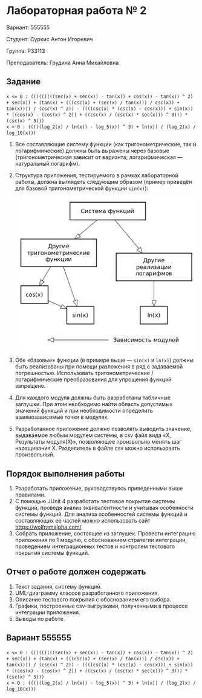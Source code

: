 # Лабораторная работа № 2
                              
Вариант: 555555

Студент: Суркис Антон Игоревич

Группа: P33113

Преподаватель: Грудина Анна Михайловна

## Задание
```
x <= 0 : (((((((((sec(x) + sec(x)) - tan(x)) + cos(x)) - tan(x)) ^ 2) + sec(x)) + (tan(x) + (((csc(x) + (sec(x) / tan(x))) / csc(x)) + tan(x)))) / (csc(x) ^ 2)) - ((((csc(x) * (csc(x) - cos(x))) + sin(x)) * ((cos(x) - (cos(x) ^ 2)) + ((csc(x) / (csc(x) * sec(x))) ^ 3))) * (csc(x) ^ 3)))
x > 0 : (((((log_2(x) / ln(x)) - log_5(x)) ^ 3) + ln(x)) / (log_2(x) / log_10(x)))
```
1. Все составляющие систему функции (как тригонометрические,
   так и логарифмические) должны быть выражены через базовые
   (тригонометрическая зависит от варианта; логарифмическая &mdash;
   натуральный логарифм).
1. Структура приложения, тестируемого в рамках лабораторной работы,
   должна выглядеть следующим образом (пример приведён для базовой
   тригонометрической функции `sin(x)`):
   
   ![](report/lab2.png)
1. Обе &laquo;базовые&raquo; функции (в примере выше &mdash;
   `sin(x)` и `ln(x)`) должны быть реализованы при помощи разложения в
   ряд с задаваемой погрешностью. Использовать тригонометрические /
   логарифмические преобразования для упрощения функций запрещено.
1. Для каждого модуля должны быть разработаны табличные заглушки.
   При этом необходимо найти область допустимых значений функций
   и при необходимости определить взаимозависимые точки в модулях.
1. Разработанное приложение должно позволять выводить значение,
   выдаваемое любым модулем системы, в csv файл вида
   &laquo;X, Результаты модуля(X)&raquo;, позволяющее произвольно
   менять шаг наращивания X.
   Разделитель в файле csv можно использовать произвольный.

## Порядок выполнения работы
1. Разработать приложение, руководствуясь приведенными выше правилами.
1. С помощью JUnit 4 разработать тестовое покрытие системы функций,
   проведя анализ эквивалентности и учитывая особенности
   системы функций.
   Для анализа особенностей системы функций и составляющих ее частей
   можно использовать сайт https://wolframalpha.com/.
1. Собрать приложение, состоящее из заглушек.
   Провести интеграцию приложения по 1 модулю,
   с обоснованием стратегии интеграции,
   проведением интеграционных тестов
   и контролем тестового покрытия системы функций.

## Отчет о работе должен содержать
1. Текст задания, систему функций.
1. UML-диаграмму классов разработанного приложения.
1. Описание тестового покрытия с обоснованием его выбора.
1. Графики, построенные csv-выгрузками,
   полученными в процессе интеграции приложения.
1. Выводы по работе.

## Вариант 555555
```
x <= 0 : (((((((((sec(x) + sec(x)) - tan(x)) + cos(x)) - tan(x)) ^ 2) + sec(x)) + (tan(x) + (((csc(x) + (sec(x) / tan(x))) / csc(x)) + tan(x)))) / (csc(x) ^ 2)) - ((((csc(x) * (csc(x) - cos(x))) + sin(x)) * ((cos(x) - (cos(x) ^ 2)) + ((csc(x) / (csc(x) * sec(x))) ^ 3))) * (csc(x) ^ 3)))
x > 0 : (((((log_2(x) / ln(x)) - log_5(x)) ^ 3) + ln(x)) / (log_2(x) / log_10(x)))
```

